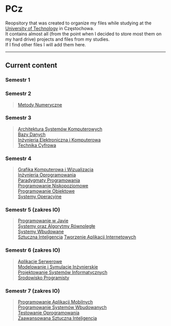 # PCz

Reopsitory that was created to organize my files while studying at the [University of Technology](https://pcz.pl/) in Częstochowa.\
It contains almost all (from the point when I decided to store most them on my hard drive) projects and files from my studies.\
If I find other files I will add them here.

---------

## Current content

### Semestr 1

### Semestr 2

> [Metody Numeryczne](./Semestr-2/MetodyNumeryczne)

### Semestr 3

> [Architektura Systemów Komputerowych](./Semestr-3/ArchitekturaSystemowKomputerowych)\
> [Bazy Danych](./Semestr-3/BazyDanych)\
> [Inżynieria Elektroniczna i Komputerowa](./Semestr-3/InzynieriaElektronicznaIKomputerowa)\
> [Technika Cyfrowa](./Semestr-3/TechnikaCyfrowa)

### Semestr 4

> [Grafika Komputerowa i Wizualizacja](./Semestr-4/GrafikaKomputerowaIWizualizacja)\
> [Inżynieria Oprogramowania](./Semestr-4/InzynieriaOprogramowania)\
> [Paradygmaty Programowania](./Semestr-4/ParadygmatyProgramowania)\
> [Programowanie Niskopoziomowe](./Semestr-4/ProgramowanieNiskopoziomowe)\
> [Programowanie Obiektowe](./Semestr-4/ProgramowanieObiektowe)\
> [Systemy Operacyjne](./Semestr-4/SystemyOperacyjne)

### Semestr 5 (zakres IO)

> [Programowanie w Javie](./Semestr-5-IO/ProgramowanieWJavie)\
> [Systemy oraz Algorytmy Równoległe](./Semestr-5-IO/SystemyOrazAlgorytmyRownolegle)\
> [Systemy Wbudowane](https://github.com/Damblor/stm-space-invaders)\
> [Sztuczna Inteligencja](./Semestr-5-IO/SztucznaInteligencja)
> [Tworzenie Aplikacji Internetowych](./Semestr-5-IO/TworzenieAplikacjiInternetowych)

### Semestr 6 (zakres IO)

> [Aplikacje Serwerowe](./Semestr-6-IO/AplikacjeSerwerowe)\
> [Modelowanie i Symulacje Inżynierskie](./Semestr-6-IO/ModelowanieISymulacjeInzynierskie)\
> [Projektowanie Systemów Informatycznych](./Semestr-6-IO/ProjektowanieSystemowInformatycznych)\
> [Środowisko Programisty](./Semestr-6-IO/SrodowiskoProgramisty)

### Semestr 7 (zakres IO)

> [Programowanie Aplikacji Mobilnych](./Semestr-7-IO/ProgramowanieAplikacjiMobilnych)\
> [Programowanie Systemów Wbudowanych](./Semestr-7-IO/ProgramowanieSystemowWbudowanych)\
> [Testowanie Oprogramowania](./Semestr-7-IO/TestowanieOprogramowania)\
> [Zaawansowana Sztuczna Inteligencja](./Semestr-7-IO/ZSI)
